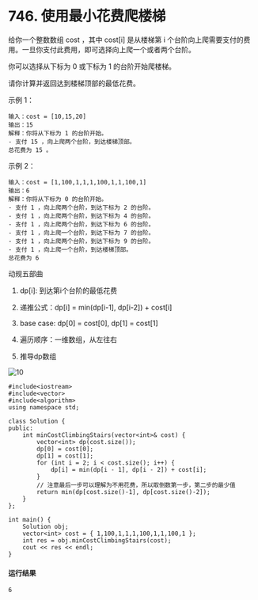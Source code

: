 # 746. 使用最小花费爬楼梯
给你一个整数数组 cost ，其中 cost[i] 是从楼梯第 i 个台阶向上爬需要支付的费用。一旦你支付此费用，即可选择向上爬一个或者两个台阶。

你可以选择从下标为 0 或下标为 1 的台阶开始爬楼梯。

请你计算并返回达到楼梯顶部的最低花费。

示例 1：

    输入：cost = [10,15,20]
    输出：15
    解释：你将从下标为 1 的台阶开始。
    - 支付 15 ，向上爬两个台阶，到达楼梯顶部。
    总花费为 15 。
    
示例 2：

    输入：cost = [1,100,1,1,1,100,1,1,100,1]
    输出：6
    解释：你将从下标为 0 的台阶开始。
    - 支付 1 ，向上爬两个台阶，到达下标为 2 的台阶。
    - 支付 1 ，向上爬两个台阶，到达下标为 4 的台阶。
    - 支付 1 ，向上爬两个台阶，到达下标为 6 的台阶。
    - 支付 1 ，向上爬一个台阶，到达下标为 7 的台阶。
    - 支付 1 ，向上爬两个台阶，到达下标为 9 的台阶。
    - 支付 1 ，向上爬一个台阶，到达楼梯顶部。
    总花费为 6 

动规五部曲

1. dp[i]: 到达第i个台阶的最低花费

2. 递推公式：dp[i] = min(dp[i-1], dp[i-2]) + cost[i]

3. base case: dp[0] = cost[0], dp[1] = cost[1]

4. 遍历顺序：一维数组，从左往右

5. 推导dp数组

![10](https://github.com/CamWu-cyber/leetcode/blob/master/%E5%8A%A8%E6%80%81%E8%A7%84%E5%88%92/10.png)

    #include<iostream>
    #include<vector>
    #include<algorithm>
    using namespace std;

    class Solution {
    public:
        int minCostClimbingStairs(vector<int>& cost) {
            vector<int> dp(cost.size());
            dp[0] = cost[0];
            dp[1] = cost[1];
            for (int i = 2; i < cost.size(); i++) {
                dp[i] = min(dp[i - 1], dp[i - 2]) + cost[i];
            }
            // 注意最后一步可以理解为不用花费，所以取倒数第一步，第二步的最少值
            return min(dp[cost.size()-1], dp[cost.size()-2]);
        }
    };

    int main() {
        Solution obj;
        vector<int> cost = { 1,100,1,1,1,100,1,1,100,1 };
        int res = obj.minCostClimbingStairs(cost);
        cout << res << endl;
    }
    
#### 运行结果
    6
